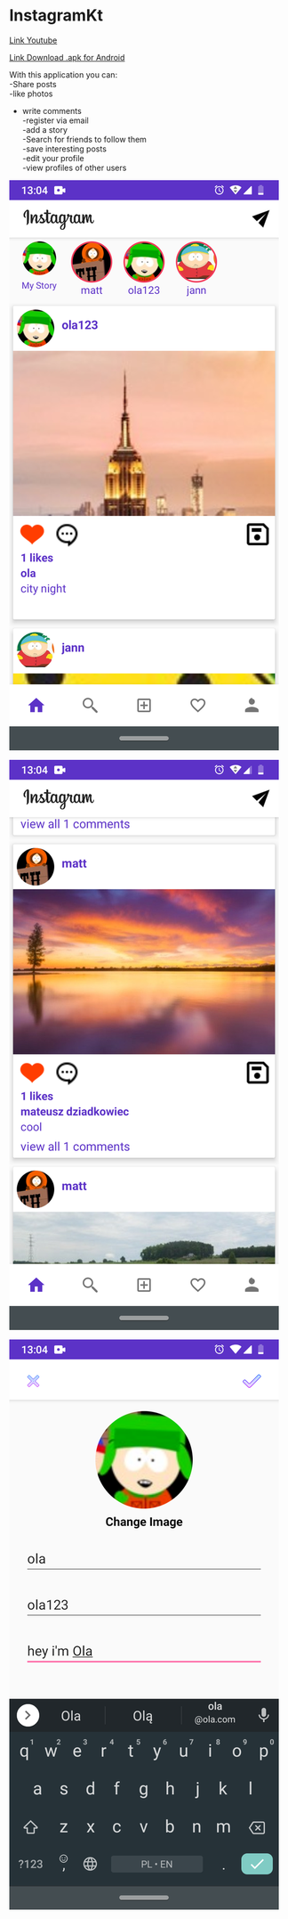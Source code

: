 # InstagramKt

<a target="_blank" rel="noopener noreferrer" href="https://www.youtube.com/watch?v=jHY3nxiTkus&feature=youtu.be">Link Youtube</a>

<a target="_blank" rel="noopener noreferrer" href="https://drive.google.com/file/d/1vB_zFHiHXEP0kKY0d46gtpxc_zaW8WLW/view?usp=sharing">Link Download .apk for Android</a>

With this application you can: <br>
-Share posts<br>
-like photos<br>
- write comments<br>
-register via email<br>
-add a story<br>
-Search for friends to follow them<br>
-save interesting posts<br>
-edit your profile<br>
-view profiles of other users<br>

[![Watch the video](https://github.com/mateuszd2411/InstagramKt/blob/master/Screenshots/Screenshot_20200818-130455.png)](https://www.youtube.com/watch?v=jHY3nxiTkus&feature=youtu.be)

[![Watch the video](https://github.com/mateuszd2411/InstagramKt/blob/master/Screenshots/Screenshot_20200818-130414.png)](https://www.youtube.com/watch?v=jHY3nxiTkus&feature=youtu.be)

[![Watch the video](https://github.com/mateuszd2411/InstagramKt/blob/master/Screenshots/Screenshot_20200818-130440.png)](https://www.youtube.com/watch?v=jHY3nxiTkus&feature=youtu.be)

